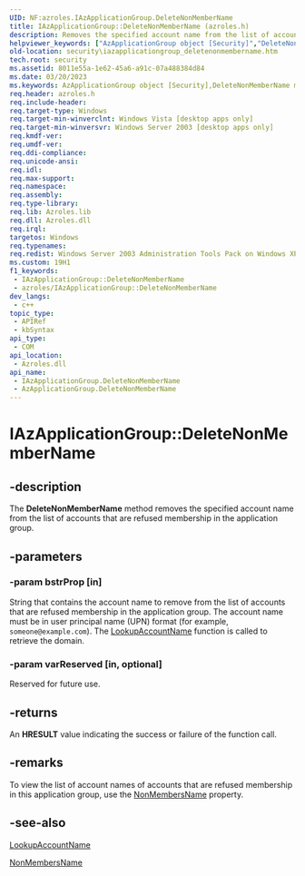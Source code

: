 ```yaml
---
UID: NF:azroles.IAzApplicationGroup.DeleteNonMemberName
title: IAzApplicationGroup::DeleteNonMemberName (azroles.h)
description: Removes the specified account name from the list of accounts that are refused membership in the application group.
helpviewer_keywords: ["AzApplicationGroup object [Security]","DeleteNonMemberName method","DeleteNonMemberName","DeleteNonMemberName method [Security]","DeleteNonMemberName method [Security]","AzApplicationGroup object","DeleteNonMemberName method [Security]","IAzApplicationGroup interface","IAzApplicationGroup interface [Security]","DeleteNonMemberName method","IAzApplicationGroup.DeleteNonMemberName","IAzApplicationGroup::DeleteNonMemberName","azroles/IAzApplicationGroup::DeleteNonMemberName","security.iazapplicationgroup_deletenonmembername"]
old-location: security\iazapplicationgroup_deletenonmembername.htm
tech.root: security
ms.assetid: 8011e55a-1e62-45a6-a91c-07a488384d84
ms.date: 03/20/2023
ms.keywords: AzApplicationGroup object [Security],DeleteNonMemberName method, DeleteNonMemberName, DeleteNonMemberName method [Security], DeleteNonMemberName method [Security],AzApplicationGroup object, DeleteNonMemberName method [Security],IAzApplicationGroup interface, IAzApplicationGroup interface [Security],DeleteNonMemberName method, IAzApplicationGroup.DeleteNonMemberName, IAzApplicationGroup::DeleteNonMemberName, azroles/IAzApplicationGroup::DeleteNonMemberName, security.iazapplicationgroup_deletenonmembername
req.header: azroles.h
req.include-header: 
req.target-type: Windows
req.target-min-winverclnt: Windows Vista [desktop apps only]
req.target-min-winversvr: Windows Server 2003 [desktop apps only]
req.kmdf-ver: 
req.umdf-ver: 
req.ddi-compliance: 
req.unicode-ansi: 
req.idl: 
req.max-support: 
req.namespace: 
req.assembly: 
req.type-library: 
req.lib: Azroles.lib
req.dll: Azroles.dll
req.irql: 
targetos: Windows
req.typenames: 
req.redist: Windows Server 2003 Administration Tools Pack on Windows XP
ms.custom: 19H1
f1_keywords:
 - IAzApplicationGroup::DeleteNonMemberName
 - azroles/IAzApplicationGroup::DeleteNonMemberName
dev_langs:
 - c++
topic_type:
 - APIRef
 - kbSyntax
api_type:
 - COM
api_location:
 - Azroles.dll
api_name:
 - IAzApplicationGroup.DeleteNonMemberName
 - AzApplicationGroup.DeleteNonMemberName
---
```


# IAzApplicationGroup::DeleteNonMemberName

## -description

The **DeleteNonMemberName** method removes the specified account name from the list of accounts that are refused membership in the application group.

## -parameters

### -param bstrProp [in]

String that contains the account name to remove from the list of accounts that are refused membership in the application group. The account name must be in user principal name (UPN) format (for example, `someone@example.com`). The [LookupAccountName](/windows/win32/api/winbase/nf-winbase-lookupaccountnamea) function is called to retrieve the domain.

### -param varReserved [in, optional]

Reserved for future use.

## -returns

An **HRESULT** value indicating the success or failure of the function call.

## -remarks

To view the list of account names of accounts that are refused membership in this application group, use the [NonMembersName](nf-azroles-iazapplicationgroup-get_nonmembersname.md) property.

## -see-also

[LookupAccountName](/windows/win32/api/winbase/nf-winbase-lookupaccountnamea)

[NonMembersName](nf-azroles-iazapplicationgroup-get_nonmembersname.md)
